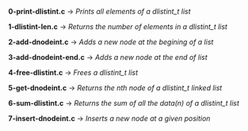 **0-print-dlistint.c** -> *Prints all elements of a dlistint_t list*

**1-dlistint-len.c** -> *Returns the number of elements in a dlistint_t list*

**2-add-dnodeint.c** -> *Adds a new node at the begining of a list*

**3-add-dnodeint-end.c** -> *Adds a new node at the end of list*

**4-free-dlistint.c** -> *Frees a dlistint_t list*

**5-get-dnodeint.c** -> *Returns the nth node of a dlistint_t linked list*

**6-sum-dlistint.c** -> *Returns the sum of all the data(n) of a dlistint_t list*

**7-insert-dnodeint.c** -> *Inserts a new node at a given position*
